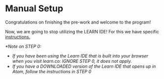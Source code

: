 # Manual Setup

Congratulations on finishing the pre-work and welcome to the program!

Now, we are going to stop utilizing the LEARN IDE! For this we have specific [instructions.](https://github.com/learn-co-curriculum/environment-mac-os-catalina-setup)  

_\*Note on STEP 0:_ 
* _If you have been using the Learn IDE that is built into your browser when you visit learn.co: IGNORE STEP 0, it does not apply._ 
* _If you have a DOWNLOADED version of the Learn IDE that opens up in Atom, follow the instructions in STEP 0_
